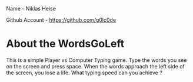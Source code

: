 Name - Niklas Heise

Github Account - https://github.com/g0lc0de

# About the WordsGoLeft

This is a simple Player vs Computer Typing game. Type  the words you see on the screen and press space. When the words approach the left side of the screen, you lose a life. What typing speed can you achieve ?
